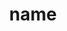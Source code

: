 ---
title: name
template: topic.jade
tags: [ initialize ]
description: name for this initializer
value: "'preload'"
---